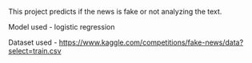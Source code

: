 This project predicts if the news is fake or not analyzing the text.

Model used - logistic regression

Dataset used - https://www.kaggle.com/competitions/fake-news/data?select=train.csv
